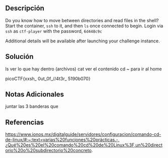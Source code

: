 ## Descripción

Do you know how to move between directories and read files in the shell? Start the container, `ssh` to it, and then `ls` once connected to begin. Login via `ssh` as `ctf-player` with the password, `6d448c9c`

Additional details will be available after launching your challenge instance.
## Solución
ls        ver lo que hay dentro (archivos)
cat     ver el contenido
cd ~   para ir al home


picoCTF{xxsh_
0ut_0f_\/\/4t3r_
5190b070}
## Notas Adicionales
juntar las 3 banderas que 

## Referencias
https://www.ionos.mx/digitalguide/servidores/configuracion/comando-cd-de-linux/#:~:text=varias%20funciones%20prácticas.-,¿Qué%20es%20el%20comando%20cd%20de%20Linux%3F,un%20directorio%20o%20subdirectorio%20concreto.
